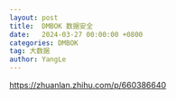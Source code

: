 ```yaml
---
layout: post
title:  DMBOK 数据安全
date:   2024-03-27 00:00:00 +0800
categories: DMBOK
tag: 大数据
author: YangLe
---
```






https://zhuanlan.zhihu.com/p/660386640
